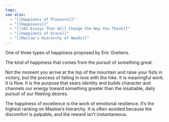 ```yaml
---
tags: 
see also:
  - "[[Happiness of Pleasure]]"
  - "[[Happiness]]"
  - "[[101 Essays That Will Change the Way You Think]]"
  - "[[Happiness of Grace]]"
  - "[[Maslow's Hierarchy of Needs]]"
---
```

One of three types of happiness proposed by Eric Greitens.

The kind of happiness that comes from the pursuit of something great. 

Not the moment you arrive at the top of the mountain and raise your fists in victory, but the process of falling in love with the hike. It is meaningful work. It is flow. It is the purpose that sears identity and builds character and channels our energy toward something greater than the insatiable, daily pursuit of our fleeting desires.

The happiness of excellence is the work of emotional resilience. It’s the highest ranking on Maslow’s hierarchy. It is often avoided because the discomfort is palpable, and the reward isn’t instantaneous.